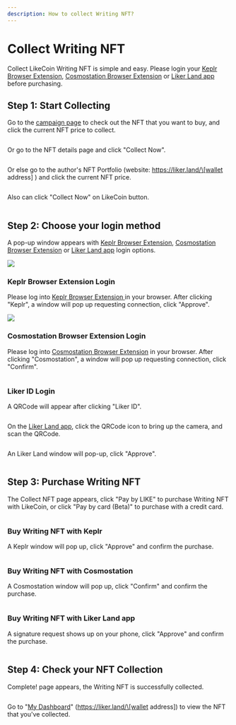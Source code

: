 ```yaml
---
description: How to collect Writing NFT?
---
```


# Collect Writing NFT

Collect LikeCoin Writing NFT is simple and easy. Please login your [Keplr Browser Extension](../wallet/keplr/), [Cosmostation Browser Extension](../wallet/cosmostation/) or [Liker Land app](../../user-guide/liker-land/download.md) before purchasing.

## Step 1: Start Collecting

Go to the [campaign page](https://liker.land/campaign/writing-nft) to check out the NFT that you want to buy, and click the current NFT price to collect.

<figure><img src="../../.gitbook/assets/Buy NFT 01.png" alt=""><figcaption></figcaption></figure>

Or go to the NFT details page and click "Collect Now".

<figure><img src="../../.gitbook/assets/Buy NFT 02.png" alt=""><figcaption></figcaption></figure>

Or else go to the author's NFT Portfolio (website: https://liker.land/\[wallet address] ) and click the current NFT price.

<figure><img src="../../.gitbook/assets/Buy NFT 03.png" alt=""><figcaption></figcaption></figure>

Also can click "Collect Now" on LikeCoin button.

<figure><img src="../../.gitbook/assets/Buy NFT 16-en.png" alt=""><figcaption></figcaption></figure>

## Step 2: Choose your login method

A pop-up window appears with [Keplr Browser Extension](../wallet/keplr/), [Cosmostation Browser Extension](../wallet/cosmostation/) or [Liker Land app](../../user-guide/liker-land/download.md) login options.

![](<../../.gitbook/assets/Buy NFT 04.png>)

### Keplr Browser Extension Login

Please log into [Keplr Browser Extension ](../wallet/keplr/)in your browser. After clicking "Keplr", a window will pop up requesting connection, click "Approve".

![](<../../.gitbook/assets/Buy NFT 05.png>)

### Cosmostation Browser Extension Login

Please log into [Cosmostation Browser Extension](../wallet/cosmostation/) in your browser. After clicking "Cosmostation", a window will pop up requesting connection, click "Confirm".

<figure><img src="../../.gitbook/assets/Buy NFT 13.png" alt=""><figcaption></figcaption></figure>

### Liker ID Login

A QRCode will appear after clicking "Liker ID".

<figure><img src="../../.gitbook/assets/Buy NFT 08.png" alt=""><figcaption></figcaption></figure>

On the [Liker Land app](../../user-guide/liker-land/download.md), click the QRCode icon to bring up the camera, and scan the QRCode.

<figure><img src="../../.gitbook/assets/Buy NFT 09-en.png" alt=""><figcaption></figcaption></figure>

An Liker Land window will pop-up, click "Approve".

<figure><img src="../../.gitbook/assets/Buy NFT 10-en.png" alt=""><figcaption></figcaption></figure>

## Step 3: Purchase Writing NFT

The Collect NFT page appears, click "Pay by LIKE" to purchase Writing NFT with LikeCoin, or click "Pay by card (Beta)" to purchase with a credit card.

<figure><img src="../../.gitbook/assets/Buy NFT 06.png" alt=""><figcaption></figcaption></figure>

### Buy Writing NFT with Keplr

A Keplr window will pop up, click "Approve" and confirm the purchase.

<figure><img src="../../.gitbook/assets/Buy NFT 07.png" alt=""><figcaption></figcaption></figure>

### Buy Writing NFT with Cosmostation

A Cosmostation window will pop up, click "Confirm" and confirm the purchase.

<figure><img src="../../.gitbook/assets/Buy NFT 14.png" alt=""><figcaption></figcaption></figure>

### Buy Writing NFT with Liker Land app

A signature request shows up on your phone, click "Approve" and confirm the purchase.

<figure><img src="../../.gitbook/assets/Buy NFT 11-en.png" alt=""><figcaption></figcaption></figure>

## Step 4: Check your NFT Collection

Complete! page appears, the Writing NFT is successfully collected.

<figure><img src="../../.gitbook/assets/Buy NFT 15.png" alt=""><figcaption></figcaption></figure>

Go to "[My Dashboard](https://liker.land/dashboard)" (https://liker.land/\[wallet address]) to view the NFT that you've collected.

<figure><img src="../../.gitbook/assets/Buy NFT 12.png" alt=""><figcaption></figcaption></figure>
